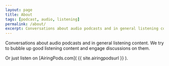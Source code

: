 ```yaml
---
layout: page
title: About
tags: [podcast, audio, listening]
permalink: /about/
excerpt: Conversations about audio podcasts and in general listening content.
---
```


Conversations about audio podcasts and in general listening content. We try to bubble up good listening content and engage discussions on them.

Or just listen on [AiringPods.com]( {{ site.airingpodsurl }} ).

